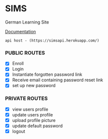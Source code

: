 # SIMS
German Learning Site

[Documentation](https://documenter.getpostman.com/view/6901755/SVtTyUS1)

    api host - (https://simsapi.herokuapp.com/)

### PUBLIC ROUTES
- [x] Enroll
- [x] Login
- [x] Instantiate forgotten password link
- [x] Receive email containing password reset link
- [x] set up new password

### PRIVATE ROUTES
- [x] view users profile
- [x] update users profile
- [x] upload profile picture
- [x] update default password
- [x] logout
